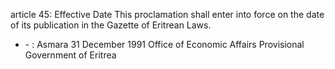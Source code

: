 article 45: Effective Date 
This proclamation shall enter into force on the date of its publication in the Gazette of Eritrean Laws. 
<ul>
			<li> - : Asmara 31 December 1991
Office of Economic Affairs
Provisional Government of Eritrea<ul>
			</ul></li></ul>